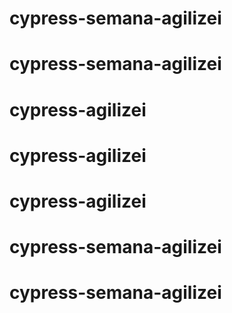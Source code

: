# cypress-semana-agilizei
# cypress-semana-agilizei
# cypress-agilizei
# cypress-agilizei
# cypress-agilizei
# cypress-semana-agilizei
# cypress-semana-agilizei
